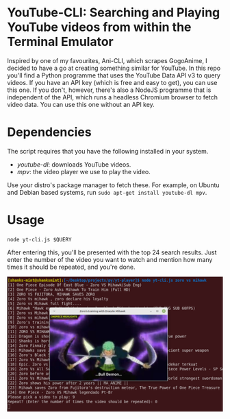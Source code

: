 # YouTube-CLI: Searching and Playing YouTube videos from within the Terminal Emulator
Inspired by one of my favourites, Ani-CLI, which scrapes GogoAnime,
 I decided to have a go at creating something similar for YouTube.
In this repo you'll find a Python programme that uses the 
YouTube Data API v3 to query videos. If you have an API key (which
is free and easy to get), you can use this one. If you don't, 
however, there's also a NodeJS programme that is independent of 
the API, which runs a  headless Chromium browser to fetch video data. 
You can use this one without an API key. 

# Dependencies
The script requires that you have the following installed in your
 system.
- *youtube-dl*: downloads YouTube videos.
- *mpv*: the video player we use to play the video.

Use your distro's package manager to fetch these.
For example, on Ubuntu and Debian based systems,
run `sudo apt-get install youtube-dl mpv`.

# Usage
`node yt-cli.js $QUERY`

After entering this, you'll be presented with the top 24 search results.
 Just enter the number of the video you want to watch and mention how 
 many times it should be repeated, and you're done.

![yt-cli ss](https://raw.githubusercontent.com/susmit31/YouTube-CLI/master/ss.png)
